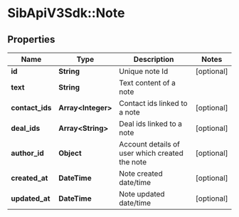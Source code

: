 # SibApiV3Sdk::Note

## Properties
Name | Type | Description | Notes
------------ | ------------- | ------------- | -------------
**id** | **String** | Unique note Id | [optional] 
**text** | **String** | Text content of a note | 
**contact_ids** | **Array&lt;Integer&gt;** | Contact ids linked to a note | [optional] 
**deal_ids** | **Array&lt;String&gt;** | Deal ids linked to a note | [optional] 
**author_id** | **Object** | Account details of user which created the note | [optional] 
**created_at** | **DateTime** | Note created date/time | [optional] 
**updated_at** | **DateTime** | Note updated date/time | [optional] 


